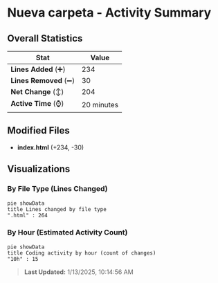 # Nueva carpeta - Activity Summary 

## Overall Statistics

| Stat                   | Value                                                             |
| ---------------------- | ----------------------------------------------------------------- |
| **Lines Added** (➕)   | 234                                          |
| **Lines Removed** (➖) | 30                                        |
| **Net Change** (↕)    | 204                |
| **Active Time** (⌚)   | 20 minutes |


## Modified Files
- **index.html** (+234, -30)

## Visualizations

### By File Type (Lines Changed)

```mermaid
pie showData
title Lines changed by file type
".html" : 264
```

### By Hour (Estimated Activity Count)

```mermaid
pie showData
title Coding activity by hour (count of changes)
"10h" : 15
```


> **Last Updated:** 1/13/2025, 10:14:56 AM